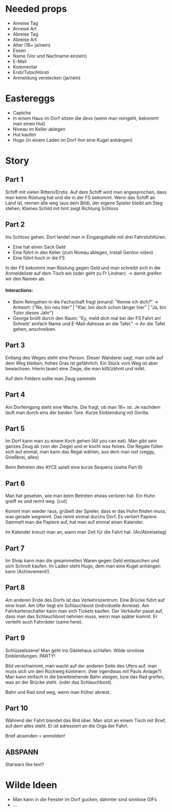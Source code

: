 # Needed props

- Anreise Tag
- Anreise Art
- Abreise Tag
- Abreise Art
- Alter (18+ ja/nein)
- Essen
- Name (Vor und Nachname einzeln)
- E-Mail
- Kommentar
- Ersti/Tutor/Hörsti
- Anmeldung verstecken (ja/nein)

# Eastereggs

- Captcha
- in einem Haus im Dorf sitzen die devs (wenn man reingeht, bekommt man einen Hut)
- Niveau im Keller ablegen
- Hut kaufen
- Hugo (in einem Laden im Dorf ihm eine Kugel anhängen)


# Story

## Part 1

Schiff mit vielen Rittern/Erstis. Auf dem Schiff wird man angesprochen, dass man keine Rüstung hat und die in der FS bekommt.
Wenn das Schiff an Land ist, rennen alle weg (aus dem Bild), der eigene Spieler bleibt am Steg stehen.
Kleines Schild mit hint zeigt Richtung Schloss

## Part 2

Ins Schloss gehen. Dort landet man in Eingangshalle mit drei Fahrstuhltüren.

- Eine hat einen Sack Geld
- Eine führt in den Keller (zum Niveau ablegen, Install Gentoo video)
- Eine führt hoch in die FS

In der FS bekommt man Rüstung gegen Geld und man schreibt sich in die Anmeldeliste auf dem Tisch ein (oder geht zu Fr Lindner).
-> damit greifen wir den Namen ab.

#### Interactions:

- Beim Reingehen in die Fachschaft fragt jemand: "Kenne ich dich?" -> Antwort: ("Ne, bin neu hier" | "Klar, bin doch schon länger hier" | "Ja, bin Tutor dieses Jahr")
- George brüllt durch den Raum: "Ey, meld dich mal bei der FS Fahrt an! Schreib' einfach Name und E-Mail-Adresse an die Tafel." -> An die Tafel gehen, anschreiben.

## Part 3

Entlang des Weges steht eine Person. Dieser Wanderer sagt, man solle auf dem Weg bleiben, hohes Gras ist gefährlich.
Ein Stück vom Weg ist aber bewachsen. Hierin lauert eine Ziege, die man killt/zähmt und milkt.

Auf dem Feldern sollte man Zeug sammeln

## Part 4

Am Dorfeingang steht eine Wache. Die fragt, ob man 18+ ist. Je nachdem läuft man durch eins der beiden Tore. Kurze Einblendung 
mit Gorilla.

## Part 5

Im Dorf kann man zu einem Koch gehen (All you can eat). Man gibt sein ganzes Zeug ab (von der Ziege) und er kocht was feines.
Die Regale füllen sich auf einmal, man kann das Regal wählen, aus dem man isst (veggy, Grießbrei, alles)

Beim Betreten des AYCE spielt eine kurze Sequenz (siehe Part 6)

## Part 6

Man hat gesehen, wie man beim Betreten etwas verloren hat. Ein Huhn greift es und rennt weg. [cut]

Kommt man wieder raus, grübelt der Spieler, dass er das Huhn finden muss, was gerade wegrennt. Das rennt einmal durchs Dorf.
Es verliert Papiere. Sammelt man die Papiere auf, hat man auf einmal einen Kalender.

Im Kalender kreuzt man an, wann man Zeit für die Fahrt hat. (An/Abreisetag)

## Part 7

Im Shop kann man die gesammelten Waren gegen Geld eintauschen und sich Schrott kaufen. Im Laden steht Hugo, dem man eine
Kugel anhängen kann (Achievement!).

## Part 8

Am anderen Ende des Dorfs ist das Verkehrszentrum. Eine Brücke führt auf eine Insel. Am Ufer liegt ein Schlauchboot (individuelle Anreise).
Am Fahrkartenschalter kann man sich Tickets kaufen. Der Verkäufer passt auf, dass man das Schlauchboot nehmen muss, wenn man
später kommt. Er verleiht auch Fahrräder (same here).

## Part 9

Schlüsselszene!
Man geht ins Gästehaus schlafen. Wilde sinnlose Einblendungen. PARTY!

Bild verschwimmt, man wacht auf der anderen Seite des Ufers auf, man muss sich um den Rückweg kümmern. (hier irgendwas mit Pauls Anlage?)
Man kann einfach in die bereitstehende Bahn steigen, bzw das Rad greifen, was an der Brücke steht. (oder das Schlauchboot). 

Bahn und Rad sind weg, wenn man früher abreist.

## Part 10

Während der Fahrt blendet das Bild über. Man sitzt an einem Tisch mit Brief, auf dem alles steht. Er ist adressiert an die Orga
der Fahrt.

Brief absenden = anmelden!

## ABSPANN

Starwars like text?

# Wilde Ideen

- Man kann in die Fenster im Dorf gucken, dahinter sind sinnlose GIFs
- ...
